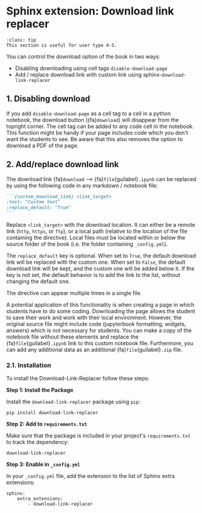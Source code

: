 # Sphinx extension: Download link replacer

```{admonition} User types
:class: tip
This section is useful for user type 4-5.
```

You can control the download option of the book in two ways:
 - Disabling downloading using cell tags `disable-download-page`
 - Add / replace download link with custom link using sphinx-`download-link-replacer`

## 1. Disabling download
If you add `disable-download-page` as a cell tag to a cell in a python notebook, the download button ({fa}`download`) will disappear from the topright corner. The cell tag can be added to any code cell in the notebook. This function might be handy if your page includes code which you don't want the students to see. Be aware that this also removes the option to download a PDF of the page.

## 2. Add/replace download link
The download link {fa}`download` -->  {fa}`file`{guilabel}`.ipynb` can be replaced by using the following code in any markdown / notebook file:
````md
```{custom_download_link} <link_target>
:text: "Custom text"
:replace_default: "True"
```
````

Replace `<link_target>` with the download location. It can either be a remote link (`http`, `https`, or `ftp`), or a local path (relative to the location of the file containing the directive). Local files must be located within or below the source folder of the book (i.e. the folder containing `_config.yml`).

The `replace_default` key is optional. When set to `True`, the default download link will be replaced with the custom one. When set to `False`, the default download link will be kept, and the custom one will be added below it. If the key is not set, the default behavior is to add the link to the list, without changing the default one.

The directive can appear multiple times in a single file.

A potential application of this functionality is when creating a page in which students have to do some coding. Downloading the page allows the student to save their work and work with their local environment. However, the original source file might include code (jupyterbook formatting, widgets, answers) which is not necessary for students. You can make a copy of the notebook file without these elements and replace the {fa}`file`{guilabel}`.ipynb` link to this custom notebook file. Furthermore, you can add any additional data as an additional {fa}`file`{guilabel}`.zip` file. 

### 2.1. Installation
To install the Download-Link-Replacer follow these steps:

**Step 1: Install the Package**

Install the `download-link-replacer` package using `pip`:
```
pip install download-link-replacer
```

**Step 2: Add to `requirements.txt`**

Make sure that the package is included in your project's `requirements.txt` to track the dependency:
```
download-link-replacer
```

**Step 3: Enable in `_config.yml`**

In your `_config.yml` file, add the extension to the list of Sphinx extra extensions:
```
sphinx: 
    extra_extensions:
        - download-link-replacer
```
